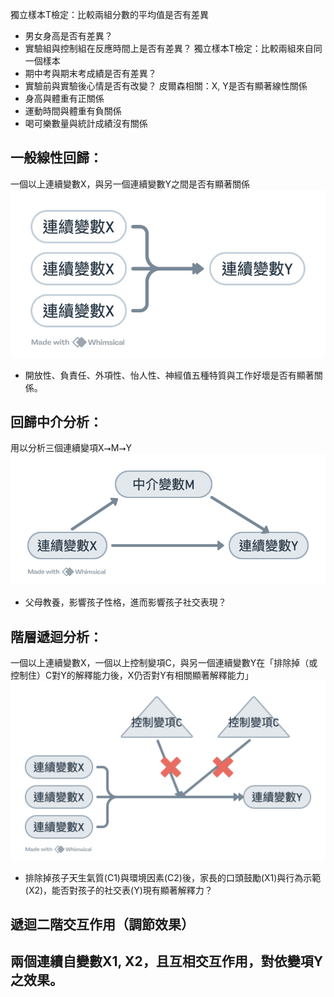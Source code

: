 獨立樣本T檢定：比較兩組分數的平均值是否有差異
- 男女身高是否有差異？
- 實驗組與控制組在反應時間上是否有差異？
獨立樣本T檢定：比較兩組來自同一個樣本
- 期中考與期末考成績是否有差異？
- 實驗前與實驗後心情是否有改變？
皮爾森相關：X, Y是否有顯著線性關係
- 身高與體重有正關係
- 運動時間與體重有負關係
- 喝可樂數量與統計成績沒有關係
## 一般線性回歸：
一個以上連續變數X，與另一個連續變數Y之間是否有顯著關係
![upgit_20240512_1715455621.png](https://raw.githubusercontent.com/kcwc1029/obsidian-upgit-image/main/2024/05/upgit_20240512_1715455621.png)
- 開放性、負責任、外項性、怡人性、神經值五種特質與工作好壞是否有顯著關係。

## 回歸中介分析：
用以分析三個連續變項X⭢M⭢Y
![upgit_20240512_1715455696.png](https://raw.githubusercontent.com/kcwc1029/obsidian-upgit-image/main/2024/05/upgit_20240512_1715455696.png)
- 父母教養，影響孩子性格，進而影響孩子社交表現？

## 階層遞迴分析：
一個以上連續變數X，一個以上控制變項C，與另一個連續變數Y在「排除掉（或控制住）C對Y的解釋能力後，X仍否對Y有相關顯著解釋能力」
![upgit_20240512_1715455782.png](https://raw.githubusercontent.com/kcwc1029/obsidian-upgit-image/main/2024/05/upgit_20240512_1715455782.png)
- 排除掉孩子天生氣質(C1)與環境因素(C2)後，家長的口頭鼓勵(X1)與行為示範(X2)，能否對孩子的社交表(Y)現有顯著解釋力？

## 遞迴二階交互作用（調節效果）
兩個連續自變數X1, X2，且互相交互作用，對依變項Y之效果。
- 



